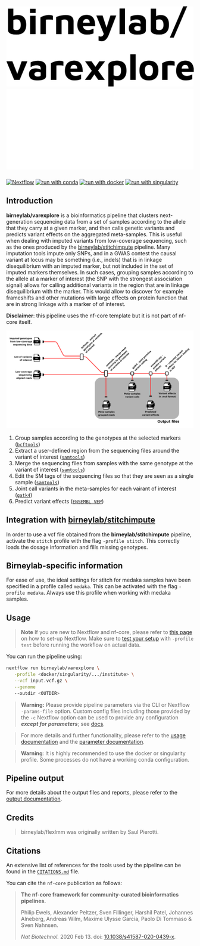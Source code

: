 # ![birneylab/varexplore](docs/images/birneylab-varexplore_name_light.png#gh-light-mode-only) ![birneylab/flexlmm](docs/images/birneylab-varexplore_name_dark.png#gh-dark-mode-only)

[![Nextflow](https://img.shields.io/badge/nextflow%20DSL2-%E2%89%A523.04.0-23aa62.svg)](https://www.nextflow.io/)
[![run with conda](http://img.shields.io/badge/run%20with-conda-3EB049?labelColor=000000&logo=anaconda)](https://docs.conda.io/en/latest/)
[![run with docker](https://img.shields.io/badge/run%20with-docker-0db7ed?labelColor=000000&logo=docker)](https://www.docker.com/)
[![run with singularity](https://img.shields.io/badge/run%20with-singularity-1d355c.svg?labelColor=000000)](https://sylabs.io/docs/)

## Introduction

**birneylab/varexplore** is a bioinformatics pipeline that clusters next-generation sequencing data from a set of samples according to the allele that they carry at a given marker, and then calls genetic variants and predicts variant effects on the aggregated meta-samples.
This is useful when dealing with imputed variants from low-coverage sequencing, such as the ones produced by the [birneylab/stitchimpute](https://github.com/birneylab/stitchimpute) pipeline.
Many imputation tools impute only SNPs, and in a GWAS contest the causal variant at locus may be something (i.e., indels) that is in linkage disequilibrium with an imputed marker, but not included in the set of imputed markers themselves.
In such cases, grouping samples according to the allele at a marker of interest (the SNP with the strongest association signal) allows for calling additional variants in the region that are in linkage disequilibrium with the marker.
This would allow to discover for example frameshifts and other mutations with large effects on protein function that are in strong linkage with a marker of of interest.

**Disclaimer**: this pipeline uses the nf-core template but it is not part of nf-core itself.

![birneylab/varexplore_metro_map](docs/images/birneylab_varexplore_drawing.png)

1. Group samples according to the genotypes at the selected markers ([`bcftools`](https://samtools.github.io/bcftools/bcftools.html))
1. Extract a user-defined region from the sequencing files around the variant of interest ([`samtools`](http://www.htslib.org/doc/samtools.html))
1. Merge the sequencing files from samples with the same genotype at the variant of interest ([`samtools`](http://www.htslib.org/doc/samtools.html))
1. Edit the SM tags of the sequencing files so that they are seen as a single sample ([`samtools`](http://www.htslib.org/doc/samtools.html))
1. Joint call variants in the meta-samples for each vairant of interest ([`gatk4`](https://gatk.broadinstitute.org/hc/en-us))
1. Predict variant effects ([`ENSEMBL VEP`](https://www.ensembl.org/info/docs/tools/vep/index.html))

## Integration with [birneylab/stitchimpute](https://github.com/birneylab/stitchimpute)

In order to use a vcf file obtained from the **birneylab/stitchimpute** pipeline, activate the `stitch` profile with the flag `-profile stitch`.
This correctly loads the dosage information and fills missing genotypes.

## Birneylab-specific information

For ease of use, the ideal settings for stitch for medaka samples have been specified in a profile called `medaka`.
This can be activated with the flag `-profile medaka`.
Always use this profile when working with medaka samples.

## Usage

> **Note**
> If you are new to Nextflow and nf-core, please refer to [this page](https://nf-co.re/docs/usage/installation) on how
> to set-up Nextflow. Make sure to [test your setup](https://nf-co.re/docs/usage/introduction#how-to-run-a-pipeline)
> with `-profile test` before running the workflow on actual data.

You can run the pipeline using:

```bash
nextflow run birneylab/varexplore \
   -profile <docker/singularity/.../institute> \
   --vcf input.vcf.gz \
   --genome 
   --outdir <OUTDIR>
```

> **Warning:**
> Please provide pipeline parameters via the CLI or Nextflow `-params-file` option. Custom config files including those
> provided by the `-c` Nextflow option can be used to provide any configuration _**except for parameters**_;
> see [docs](https://nf-co.re/usage/configuration#custom-configuration-files).

> For more details and further functionality, please refer to the [usage documentation](docs/usage.md) and the [parameter documentation](docs/parameters.md).

> **Warning**:
> It is highly recommended to use the docker or singularity profile. Some processes do not have a working conda configuration.

## Pipeline output

For more details about the output files and reports, please refer to the
[output documentation](docs/output.md).

## Credits

> birneylab/flexlmm was originally written by Saul Pierotti.

## Citations

An extensive list of references for the tools used by the pipeline can be found in the [`CITATIONS.md`](CITATIONS.md) file.

You can cite the `nf-core` publication as follows:

> **The nf-core framework for community-curated bioinformatics pipelines.**
>
> Philip Ewels, Alexander Peltzer, Sven Fillinger, Harshil Patel, Johannes Alneberg, Andreas Wilm, Maxime Ulysse Garcia, Paolo Di Tommaso & Sven Nahnsen.
>
> _Nat Biotechnol._ 2020 Feb 13. doi: [10.1038/s41587-020-0439-x](https://dx.doi.org/10.1038/s41587-020-0439-x).
